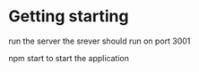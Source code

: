 # Getting starting

 run the server the srever should run on port  3001

 npm start to start the application

 
